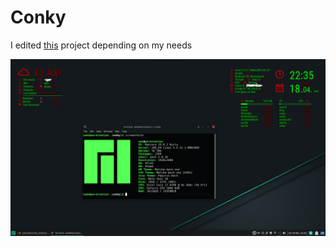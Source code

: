 # Conky
I edited [this](https://github.com/luizfnunes/SimpleC-one-Conky) project depending on my needs 

![](desktop.png)
